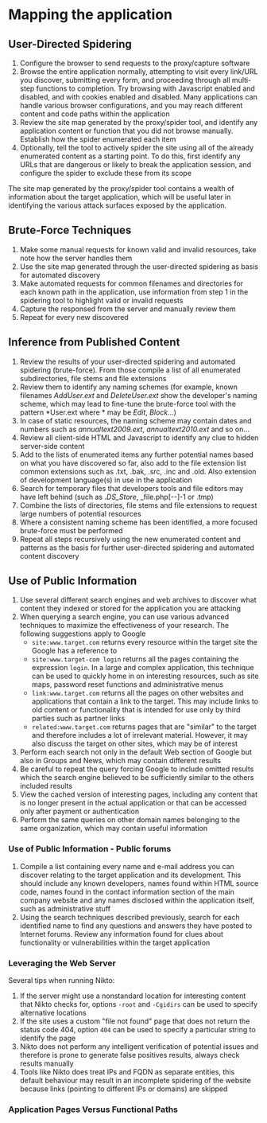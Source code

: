 # Mapping the application

## User-Directed Spidering

1. Configure the browser to send requests to the proxy/capture software
2. Browse the entire application normally, attempting to visit every link/URL you discover, submitting every form, and proceeding through all multi-step functions to completion. Try browsing with Javascript enabled and disabled, and with cookies enabled and disabled. Many applications can handle various browser configurations, and you may reach different content and code paths within the application
3. Review the site map generated by the proxy/spider tool, and identify any application content or function that you did not browse manually. Establish how the spider enumerated each item
4. Optionally, tell the tool to actively spider the site using all of the already enumerated content as a starting point. To do this, first identify any URLs that are dangerous or likely to break the application session, and configure the spider to exclude these from its scope

The site map generated by the proxy/spider tool contains a wealth of information about the target application, which will be useful later in identifying the various attack surfaces exposed by the application.

## Brute-Force Techniques

1. Make some manual requests for known valid and invalid resources, take note how the server handles them
2. Use the site map generated through the user-directed spidering as basis for automated discovery
3. Make automated requests for common filenames and directories for each known path in the application, use information from step 1 in the spidering tool to highlight valid or invalid requests
4. Capture the responsed from the server and manually review them
5. Repeat for every new discovered

## Inference from Published Content

1. Review the results of your user-directed spidering and automated spidering (brute-force). From those compile a list of all enumerated subdirectories, file stems and file extensions
2. Review them to identify any naming schemes (for example, known filenames _AddUser.ext_ and _DeleteUser.ext_ show the developer's naming scheme, which may lead to fine-tune the brute-force tool with the pattern *User.ext where * may be _Edit_, _Block_...)
3. In case of static resources, the naming scheme may contain dates and numbers such as _annualtext2009.ext_, _annualtext2010.ext_ and so on...
4.  Review all client-side HTML and Javascript to identify any clue to hidden server-side content
5. Add to the lists of enumerated items any further potential names based on what you have discovered so far, also add to the file extension list common extensions such as .txt, .bak, .src, .inc and .old. Also extension of development language(s) in use in the application
6. Search for temporary files that developers tools and file editors may have left behind (such as _.DS\_Store_, _file.php[--]-1 or .tmp)
7. Combine the lists of directories, file stems and file extensions to request large numbers of potential resources
8. Where a consistent naming scheme has been identified, a more focused brute-force must be performed
9. Repeat all steps recursively using the new enumerated content and patterns as the basis for further user-directed spidering and automated content discovery

## Use of Public Information

1. Use several different search engines and web archives to discover what content they indexed or stored for the application you are attacking
2. When querying a search engine, you can use various advanced techniques to maximize the effectiveness of your research. The following suggestions apply to Google
    - `site:www.target.com` returns every resource within the target site the Google has a reference to
    - `site:www.target-com login` returns all the pages containing the expression `login`. In a large and complex application, this technique can be used to quickly home in on interesting resources, such as site maps, password reset functions and administrative menus
    - `link:www.target.com` returns all the pages on other websites and applications that contain a link to the target. This may include links to old content or functionality that is intended for use only by third parties such as partner links
    - `related:www.target.com` returns pages that are "similar" to the target and therefore includes a lot of irrelevant material. However, it may also discuss the target on other sites, which may be of interest
3. Perform each search not only in the default Web section of Google but also in Groups and News, which may contain different results
4. Be careful to repeat the query forcing Google to include omitted results which the search engine believed to be sufficiently similar to the others included results
5. View the cached version of interesting pages, including any content that is no longer present in the actual application or that can be accessed only after payment or authentication
6. Perform the same queries on other domain names belonging to the same organization, which may contain useful information

### Use of Public Information - Public forums

1. Compile a list containing every name and e-mail address you can discover relating to the target application and its development. This should include any known developers, names found within HTML source code, names found in the contact information section of the main company website and any names disclosed within the application itself, such as administrative stuff
2. Using the search techniques described previously, search for each identified name to find any questions and answers they have posted to Internet forums. Review any information found for clues about functionality or vulnerabilities within the target application

### Leveraging the Web Server

Several tips when running Nikto:

1. If the server might use a nonstandard location for interesting content that Nikto checks for, options `-root` and `-Cgidirs` can be used to specify alternative locations
2. If the site uses a custom "file not found" page that does not return the status code 404, option `404` can be used to specify a particular string to identify the page
3. Nikto does not perform any intelligent verification of potential issues and therefore is prone to generate false positives results, always check results manually
4. Tools like Nikto does treat IPs and FQDN as separate entities, this default behaviour may result in an incomplete spidering of the website because links (pointing to different IPs or domains) are skipped

### Application Pages Versus Functional Paths


